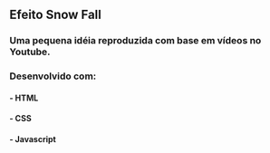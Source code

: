 ## Efeito Snow Fall

### Uma pequena idéia reproduzida com base em vídeos no Youtube.

### Desenvolvido com:
#### - HTML
#### - CSS
#### - Javascript
